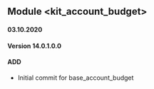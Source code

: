 ## Module <kit_account_budget>

#### 03.10.2020
#### Version 14.0.1.0.0
#### ADD
- Initial commit for base_account_budget
